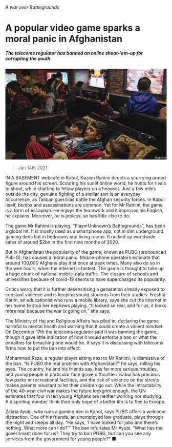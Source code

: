 ###### A war over Battlegrounds

# A popular video game sparks a moral panic in Afghanistan 

##### The telecoms regulator has banned an online shoot-’em-up for corrupting the youth 

![image](images/20210116_ASP004_0.jpg) 

> Jan 14th 2021 


IN A BASEMENT webcafé in Kabul, Kazem Rahimi directs a scurrying armed figure around his screen. Scouring his sunlit online world, he hunts for rivals to shoot, while chatting to fellow players on a headset. Just a few miles outside the city, genuine fighting of a similar sort is an everyday occurrence, as Taliban guerrillas battle the Afghan security forces. In Kabul itself, bombs and assassinations are common. Yet for Mr Rahimi, the game is a form of escapism. He enjoys the teamwork and it improves his English, he explains. Moreover, he is jobless, so has little else to do.


The game Mr Rahimi is playing, “PlayerUnknown’s Battlegrounds”, has been a global hit. It is mostly used as a smartphone app, not in dim underground gaming dens but in bedrooms and living rooms. It racked up worldwide sales of around $2bn in the first nine months of 2020.



But in Afghanistan the popularity of the game, known as PUBG (pronounced Pub-G), has caused a moral panic. Mobile-phone operators estimate that around 100,000 Afghans play it at once at peak times. Many also do so in the wee hours, when the internet is fastest. The game is thought to take up a huge chunk of national mobile-data traffic. The closure of schools and universities because of covid-19 seems to have supercharged its popularity.


Critics worry that it is further desensitising a generation already exposed to constant violence and is keeping young students from their studies. Freshta Karim, an educationist who runs a mobile library, says she cut the internet in her home to stop her nephews playing. “It looked so real, and for us, it looks more real because the war is going on,” she says.


The Ministry of Haj and Religious Affairs has piled in, declaring the game harmful to mental health and warning that it could create a violent mindset. On December 17th the telecoms regulator said it was banning the game, though it gave little indication of how it would enforce a ban or what the penalties for breaching one would be. It says it is discussing with telecoms firms how to put the ban into effect.


Mohammad Reza, a regular player sitting next to Mr Rahimi, is dismissive of the ban. “Is PUBG the real problem with Afghanistan?” he says, rolling his eyes. The country, he and his friends say, has far more serious troubles, and young people in particular face grave difficulties. Kabul has precious few parks or recreational facilities, and the risk of violence on the streets makes parents reluctant to let their children go out. While the intractability of the 40-year civil war makes the future lookgrim enough, the UN estimates that four in ten young Afghans are neither working nor studying. A dispiriting number think their only hope of a better life is to flee to Europe.


Zakria Ayubi, who runs a gaming den in Kabul, says PUBG offers a welcome distraction. One of his friends, an unemployed law graduate, plays through the night and sleeps all day. “He says, ‘I have looked for jobs and there’s nothing. What more can I do?’” The ban infuriates Mr Ayubi. “What has the government done for us? They try to ban PUBG, but can you see any services from the government for young people?” ■

